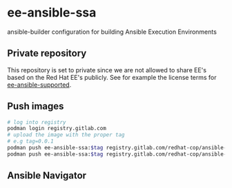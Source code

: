# ee-ansible-ssa

ansible-builder configuration for building Ansible Execution Environments

## Private repository

This repository is set to private since we are not allowed to share EE's based on the Red Hat EE's publicly. See for example the license terms for [ee-ansible-supported](https://catalog.redhat.com/software/containers/ansible-automation-platform-20-early-access/ee-supported-rhel8/60e4bc63c1af85c3015b8588?container-tabs=gti).

## Push images

```bash
# log into registry
podman login registry.gitlab.com
# upload the image with the proper tag
# e.g tag=0.0.1
podman push ee-ansible-ssa:$tag registry.gitlab.com/redhat-cop/ansible-ssa/ee-ansible-ssa/ee-ansible-ssa:$tagp
podman push ee-ansible-ssa:$tag registry.gitlab.com/redhat-cop/ansible-ssa/ee-ansible-ssa/ee-ansible-ssa:latest
```

## Ansible Navigator
